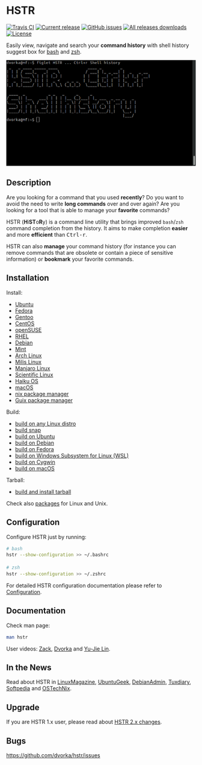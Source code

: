 # HSTR
[![Travis CI](https://travis-ci.org/dvorka/hstr.svg?branch=master)](https://travis-ci.org/dvorka/hstr)
[![Current release](https://img.shields.io/github/release/dvorka/hstr.svg)](https://github.com/dvorka/hstr/releases)
[![GitHub issues](https://img.shields.io/github/issues/dvorka/hstr.svg?maxAge=360)](https://github.com/dvorka/hstr/issues)
[![All releases downloads](https://img.shields.io/github/downloads/dvorka/hstr/total.svg)](https://github.com/dvorka/hstr/releases)
[![License](https://img.shields.io/github/license/dvorka/hstr?color=%23fe0000)](https://github.com/dvorka/hstr/blob/master/LICENSE)

Easily view, navigate and search your **command history** with shell history suggest box for 
[bash](https://www.gnu.org/software/bash/) and [zsh](CONFIGURATION.md#zsh-history-settings).

[![Shell History Suggest Box](doc/hstr-v2.gif "Shell History Suggest Box @ YouTube")](http://www.youtube.com/watch?v=sPF29NyXe2U)

## Description
Are you looking for a command that you used **recently**? Do you
want to  avoid the need to write **long commands** over and over
again? Are you looking for a tool that is able to manage your
**favorite** commands?

HSTR (**H**i**ST**o**R**y) is a command line utility that brings improved `bash`/`zsh` command completion
from the history. It aims to make completion **easier** and more **efficient**
than <kbd>Ctrl-r</kbd>.

HSTR can also **manage** your command history (for instance you can remove
commands that are obsolete or contain a piece of sensitive information)
or **bookmark** your favorite commands.

<!-- Check [video](http://www.youtube.com/watch?v=sPF29NyXe2U) tutorial. -->


## Installation
Install:

* [Ubuntu](INSTALLATION.md#ubuntu)
* [Fedora](INSTALLATION.md#fedorarhelcentosscientific)
* [Gentoo](INSTALLATION.md#gentoo)
* [CentOS](INSTALLATION.md#fedorarhelcentosscientific)
* [openSUSE](INSTALLATION.md#opensuse)
* [RHEL](INSTALLATION.md#fedorarhelcentosscientific)
* [Debian](INSTALLATION.md#debianmint)
* [Mint](INSTALLATION.md#debianmint)
* [Arch Linux](INSTALLATION.md#archmanjaro-linux)
* [Milis Linux](INSTALLATION.md#milis-linux)
* [Manjaro Linux](INSTALLATION.md#archmanjaro-linux)
* [Scientific Linux](INSTALLATION.md#fedorarhelcentosscientific)
* [Haiku OS](INSTALLATION.md#haiku-os)
* [macOS](INSTALLATION.md#macos)
* [nix package manager](INSTALLATION.md#nix-package-manager)
* [Guix package manager](INSTALLATION.md#guix-package-manager)

Build:

* [build on any Linux distro](INSTALLATION.md#build-on-any-linux-distro)
* [build snap](INSTALLATION.md#snap)
* [build on Ubuntu](INSTALLATION.md#build-on-ubuntu)
* [build on Debian](INSTALLATION.md#build-on-debian)
* [build on Fedora](INSTALLATION.md#build-on-fedora)
* [build on Windows Subsystem for Linux (WSL)](INSTALLATION.md#build-on-wsl)
* [build on Cygwin](INSTALLATION.md#build-on-cygwin)
* [build on macOS](INSTALLATION.md#build-on-macos)

Tarball:

* [build and install tarball](INSTALLATION.md#build-and-install-tarball)

Check also [packages](https://pkgs.org/search/?q=hstr) for Linux and Unix.

## Configuration
Configure HSTR just by running:

```bash
# bash
hstr --show-configuration >> ~/.bashrc

# zsh
hstr --show-configuration >> ~/.zshrc
```
For detailed HSTR configuration documentation please refer to [Configuration](CONFIGURATION.md).


## Documentation
Check man page:

```bash
man hstr
```

User videos: [Zack](https://www.youtube.com/watch?v=Qd75pIeQkH8), [Dvorka](https://www.youtube.com/watch?v=sPF29NyXe2U) and [Yu-Jie Lin](https://www.youtube.com/watch?v=Qx5n_5B5xUw).
## In the News
Read about HSTR in [LinuxMagazine](http://www.linux-magazine.com/Issues/2014/164/Bash-History-on-Steroids), [UbuntuGeek](http://www.ubuntugeek.com/tag/hstr-bash-history), [DebianAdmin](http://www.debianadmin.com/hstr-easily-view-navigate-search-and-use-your-command-history-with-shell-history.html), [Tuxdiary](http://tuxdiary.com/2015/02/17/hstr/), [Softpedia](http://linux.softpedia.com/get/Terminals/BASH-Command-History-Completion-103155.shtml) and [OSTechNix](https://www.ostechnix.com/hstr-easily-view-navigate-search-manage-commandline-history/).


## Upgrade
If you are HSTR 1.x user, please read about [HSTR 2.x changes](https://github.com/dvorka/hstr/releases/tag/2.0).


## Bugs
https://github.com/dvorka/hstr/issues

